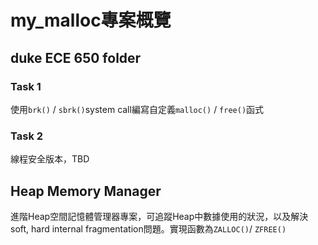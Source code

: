 # my_malloc專案概覽
## duke ECE 650 folder

### Task 1

使用`brk()` / `sbrk()`system call編寫自定義`malloc()` / `free()`函式



### Task 2

線程安全版本，TBD



## Heap Memory Manager

進階Heap空間記憶體管理器專案，可追蹤Heap中數據使用的狀況，以及解決soft, hard internal fragmentation問題。實現函數為`ZALLOC()`/ `ZFREE()`

